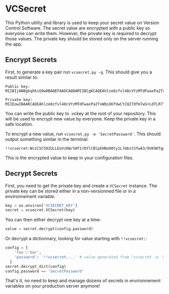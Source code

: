 # VCSecret

This Python utility and library is used to keep your secret value on Version Control Software. The secret value are encrypted with a public key so everyone can write them. However, the private key is required to decrypt those values. The private key should be stored only on the server running the app.

## Encrypt Secrets

First, to generate a key pair run `vcsecret.py -g`. This should give you a result similar to:
```
Public key:
MIIBIjANBgkqhkiG9w0BAQEFAAOCAQ8AMIIBCgKCAQEAhlze8zfvl48cVYzMTdFwaxPa2TxWbLO6fUwCtCQZ7dfm7wS+LdTLR7TTKTyJiTzfnMHZwbn1UHEqCmgQ0fQ4f1uMU+Oh1RYh3X8nnstkKJ1lyxrmEhvdzO4Vq2O6UtvF7fvV2hyAWdDlPKEXvEvxeYSHtvxEAGT3NcypVDAggG30Khhy2r9W0bKmyB+FPZWCA/zIXp/TEJ+fQeKXfxsEssDKXRnju6dcnD+NqNBAA5OZu9X4GLNR6pxGaEObwfwhhG1tBPUfHMkH5klApb0V6yEyw/y6y2IadJkbKumeT+oKfQ9sFRkeyyRRoaqGYKxqbT9pYUQYsAJN3VBEE7MWCwIDAQAB

Private key:
MIIEowIBAAKCAQEAhlze8zfvl48cVYzMTdFwaxPa2TxWbLO6fUwCtCQZ7dfm7wS+LdTLR7TTKTyJiTzfnMHZwbn1UHEqCmgQ0fQ4f1uMU+Oh1RYh3X8nnstkKJ1lyxrmEhvdzO4Vq2O6UtvF7fvV2hyAWdDlPKEXvEvxeYSHtvxEAGT3NcypVDAggG30Khhy2r9W0bKmyB+FPZWCA/zIXp/TEJ+fQeKXfxsEssDKXRnju6dcnD+NqNBAA5OZu9X4GLNR6pxGaEObwfwhhG1tBPUfHMkH5klApb0V6yEyw/y6y2IadJkbKumeT+oKfQ9sFRkeyyRRoaqGYKxqbT9pYUQYsAJN3VBEE7MWCw...
```

You can write the public key to .vckey at the root of your repository. This will be used to encrypt new value by everyone. Keep the private key in a safe location.

To encrypt a new value, run `vcsecret.py -e 'SecretPassword'`. This should output something similar in the terminal:
```
!!vcsecret:WczC5C59ZULLEoVz6W/SHf1rDYlCBlpEHNo90ty1L7mbstSfwA3/9VK9KTgoU/lu+fl95O1kQNbErFtrnGmjHDmkHBZfdXfsy/CrbIHTZ0L8Z2lEbvI8y5pxekZmitKz7Es6dmLxQcPmQxQb7cBfivewq9Km3apske02rBow5F+AaJ1oJ7Jm+OzqwuNqHqq3IFQkB/4iT4DL67AkwRMcbYDCP30D7fx6KckuQcF2+J6ysenwpCWH83sB0Efw1G87gwzkw6rNA6PqeWxNXVd0qL28+I6PE9MN4b8cmAsLGjM0w02HmBic80f7U00Ju0HjsC9TxUG9o/6QiE2rz0jIig==:WNhFPpqcEJyIyOgPJxp3UQ==:RJZTU8gm5I88GozGEzcX8Q==
```

This is the encrypted value to keep in your configuration files.

## Decrypt Secrets

First, you need to get the private key and create a `VCSecret` instance. The private key can be stored either in a non-versionned file or in a environnement variable.

```python
key = os.environ['VCSECRET_KEY']
secret = vcsecret.VCSecret(key)
```

You can then either decrypt one key at a time:
```python
value = secret.decrypt(config.password)
```

Or decrypt a dictionnary, looking for value starting with `!!vcsecret:`:
```python
config = {
    'foo':'bar',
    'password': '!!vcsecret:...' # value generated from "vcsecret -e 'SecretPassword'"
  }
secret.decrypt_dict(config)
config.password == 'SecretPassword'
```

That's it, no need to keep and manage dozens of secrets in environnement variables on your production server anymore!
